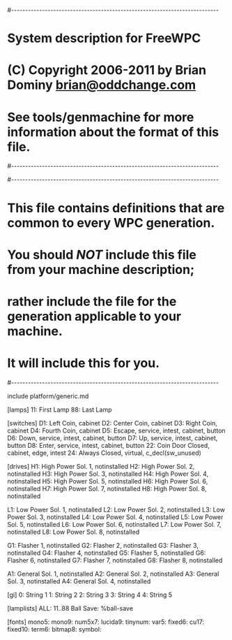 #--------------------------------------------------------------------------
# System description for FreeWPC
# (C) Copyright 2006-2011 by Brian Dominy <brian@oddchange.com>
#
# See tools/genmachine for more information about the format of this file.
#--------------------------------------------------------------------------


#--------------------------------------------------------------------------
# This file contains definitions that are common to every WPC generation.
# You should *NOT* include this file from your machine description;
# rather include the file for the generation applicable to your machine.
# It will include this for you.
#--------------------------------------------------------------------------

include platform/generic.md

[lamps]
11: First Lamp
88: Last Lamp

[switches]
D1: Left Coin, cabinet
D2: Center Coin, cabinet
D3: Right Coin, cabinet
D4: Fourth Coin, cabinet
D5: Escape, service, intest, cabinet, button
D6: Down, service, intest, cabinet, button
D7: Up, service, intest, cabinet, button
D8: Enter, service, intest, cabinet, button
22: Coin Door Closed, cabinet, edge, intest
24: Always Closed, virtual, c_decl(sw_unused)

[drives]
H1: High Power Sol. 1, notinstalled
H2: High Power Sol. 2, notinstalled
H3: High Power Sol. 3, notinstalled
H4: High Power Sol. 4, notinstalled
H5: High Power Sol. 5, notinstalled
H6: High Power Sol. 6, notinstalled
H7: High Power Sol. 7, notinstalled
H8: High Power Sol. 8, notinstalled

L1: Low Power Sol. 1, notinstalled
L2: Low Power Sol. 2, notinstalled
L3: Low Power Sol. 3, notinstalled
L4: Low Power Sol. 4, notinstalled
L5: Low Power Sol. 5, notinstalled
L6: Low Power Sol. 6, notinstalled
L7: Low Power Sol. 7, notinstalled
L8: Low Power Sol. 8, notinstalled

G1: Flasher 1, notinstalled
G2: Flasher 2, notinstalled
G3: Flasher 3, notinstalled
G4: Flasher 4, notinstalled
G5: Flasher 5, notinstalled
G6: Flasher 6, notinstalled
G7: Flasher 7, notinstalled
G8: Flasher 8, notinstalled

A1: General Sol. 1, notinstalled
A2: General Sol. 2, notinstalled
A3: General Sol. 3, notinstalled
A4: General Sol. 4, notinstalled

[gi]
0: String 1
1: String 2
2: String 3
3: String 4
4: String 5


[lamplists]
ALL: 11..88
Ball Save: %ball-save

[fonts]
mono5:
mono9:
num5x7:
lucida9:
tinynum:
var5:
fixed6:
cu17:
fixed10:
term6:
bitmap8:
symbol:


